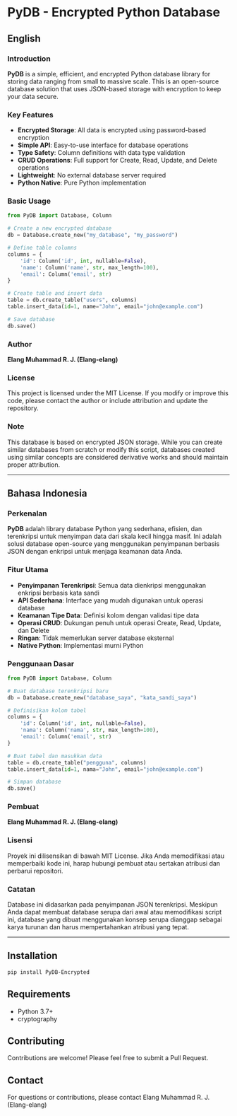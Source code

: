 # PyDB - Encrypted Python Database

## English

### Introduction

**PyDB** is a simple, efficient, and encrypted Python database library for storing data ranging from small to massive scale. This is an open-source database solution that uses JSON-based storage with encryption to keep your data secure.

### Key Features

- **Encrypted Storage**: All data is encrypted using password-based encryption
- **Simple API**: Easy-to-use interface for database operations
- **Type Safety**: Column definitions with data type validation
- **CRUD Operations**: Full support for Create, Read, Update, and Delete operations
- **Lightweight**: No external database server required
- **Python Native**: Pure Python implementation

### Basic Usage

```python
from PyDB import Database, Column

# Create a new encrypted database
db = Database.create_new("my_database", "my_password")

# Define table columns
columns = {
    'id': Column('id', int, nullable=False),
    'name': Column('name', str, max_length=100),
    'email': Column('email', str)
}

# Create table and insert data
table = db.create_table("users", columns)
table.insert_data(id=1, name="John", email="john@example.com")

# Save database
db.save()
```

### Author

**Elang Muhammad R. J. (Elang-elang)**

### License

This project is licensed under the MIT License. If you modify or improve this code, please contact the author or include attribution and update the repository.

### Note

This database is based on encrypted JSON storage. While you can create similar databases from scratch or modify this script, databases created using similar concepts are considered derivative works and should maintain proper attribution.

---

## Bahasa Indonesia

### Perkenalan

**PyDB** adalah library database Python yang sederhana, efisien, dan terenkripsi untuk menyimpan data dari skala kecil hingga masif. Ini adalah solusi database open-source yang menggunakan penyimpanan berbasis JSON dengan enkripsi untuk menjaga keamanan data Anda.

### Fitur Utama

- **Penyimpanan Terenkripsi**: Semua data dienkripsi menggunakan enkripsi berbasis kata sandi
- **API Sederhana**: Interface yang mudah digunakan untuk operasi database
- **Keamanan Tipe Data**: Definisi kolom dengan validasi tipe data
- **Operasi CRUD**: Dukungan penuh untuk operasi Create, Read, Update, dan Delete
- **Ringan**: Tidak memerlukan server database eksternal
- **Native Python**: Implementasi murni Python

### Penggunaan Dasar

```python
from PyDB import Database, Column

# Buat database terenkripsi baru
db = Database.create_new("database_saya", "kata_sandi_saya")

# Definisikan kolom tabel
columns = {
    'id': Column('id', int, nullable=False),
    'nama': Column('nama', str, max_length=100),
    'email': Column('email', str)
}

# Buat tabel dan masukkan data
table = db.create_table("pengguna", columns)
table.insert_data(id=1, nama="John", email="john@example.com")

# Simpan database
db.save()
```

### Pembuat

**Elang Muhammad R. J. (Elang-elang)**

### Lisensi

Proyek ini dilisensikan di bawah MIT License. Jika Anda memodifikasi atau memperbaiki kode ini, harap hubungi pembuat atau sertakan atribusi dan perbarui repositori.

### Catatan

Database ini didasarkan pada penyimpanan JSON terenkripsi. Meskipun Anda dapat membuat database serupa dari awal atau memodifikasi script ini, database yang dibuat menggunakan konsep serupa dianggap sebagai karya turunan dan harus mempertahankan atribusi yang tepat.

---

## Installation

```bash
pip install PyDB-Encrypted
```

## Requirements

- Python 3.7+
- cryptography

## Contributing

Contributions are welcome! Please feel free to submit a Pull Request.

## Contact

For questions or contributions, please contact Elang Muhammad R. J. (Elang-elang)